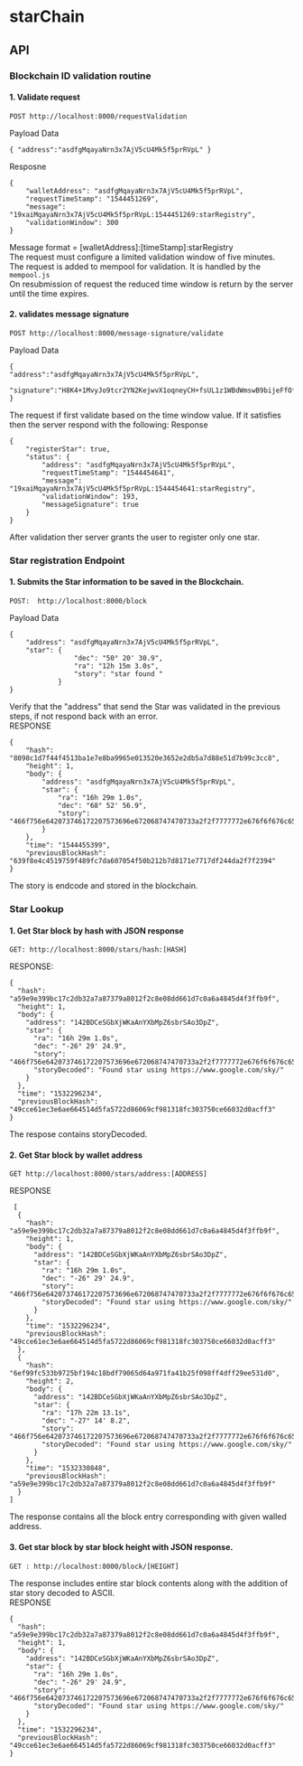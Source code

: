# starChain

## API

### Blockchain ID validation routine
#### 1. Validate request 
````
POST http://localhost:8000/requestValidation
````
Payload Data
````
{ "address":"asdfgMqayaNrn3x7AjV5cU4Mk5f5prRVpL" }
````
Resposne 
````
{
    "walletAddress": "asdfgMqayaNrn3x7AjV5cU4Mk5f5prRVpL",
    "requestTimeStamp": "1544451269",
    "message": "19xaiMqayaNrn3x7AjV5cU4Mk5f5prRVpL:1544451269:starRegistry",
    "validationWindow": 300
}
````
Message format = [walletAddress]:[timeStamp]:starRegistry <br>
The request must configure a limited validation window of five minutes.<br>
The request is added to mempool for validation. It is handled by the ```` mempool.js```` <br>
On resubmission of request the reduced time window is return by the server until the time expires.<br>

#### 2. validates message signature 

````
POST http://localhost:8000/message-signature/validate
````
Payload Data
````
{
"address":"asdfgMqayaNrn3x7AjV5cU4Mk5f5prRVpL",
 "signature":"H8K4+1MvyJo9tcr2YN2KejwvX1oqneyCH+fsUL1z1WBdWmswB9bijeFfOfMqK68kQ5RO6ZxhomoXQG3fkLaBl+Q="
}
````
The request if first validate based on the time window value. If it satisfies then the server respond with the following:
Response 
````
{
    "registerStar": true,
    "status": {
        "address": "asdfgMqayaNrn3x7AjV5cU4Mk5f5prRVpL",
        "requestTimeStamp": "1544454641",
        "message": "19xaiMqayaNrn3x7AjV5cU4Mk5f5prRVpL:1544454641:starRegistry",
        "validationWindow": 193,
        "messageSignature": true
    }
}
````
After validation ther server grants the user to register only one star.


### Star registration Endpoint

#### 1. Submits the Star information to be saved in the Blockchain.
````
POST:  http://localhost:8000/block
````
Payload Data
````
{
    "address": "asdfgMqayaNrn3x7AjV5cU4Mk5f5prRVpL",
    "star": {
                "dec": "50° 20' 30.9",
                "ra": "12h 15m 3.0s",
                "story": "star found "
            }
}
````
Verify that the "address" that send the Star was validated in the previous steps, if not respond back with an error.<br>
RESPONSE 
````
{
    "hash": "8098c1d7f44f4513ba1e7e8ba9965e013520e3652e2db5a7d88e51d7b99c3cc8",
    "height": 1,
    "body": {
        "address": "asdfgMqayaNrn3x7AjV5cU4Mk5f5prRVpL",
        "star": {
            "ra": "16h 29m 1.0s",
            "dec": "68° 52' 56.9",
            "story": "466f756e642073746172207573696e672068747470733a2f2f7777772e676f6f676c652e636f6d2f736b792f"
        }
    },
    "time": "1544455399",
    "previousBlockHash": "639f8e4c4519759f489fc7da607054f50b212b7d8171e7717df244da2f7f2394"
}
````
The story is endcode and stored in the blockchain.<br>


### Star Lookup
#### 1. Get Star block by hash with JSON response
````
GET: http://localhost:8000/stars/hash:[HASH]
````
RESPONSE:
````
{
  "hash": "a59e9e399bc17c2db32a7a87379a8012f2c8e08dd661d7c0a6a4845d4f3ffb9f",
  "height": 1,
  "body": {
    "address": "142BDCeSGbXjWKaAnYXbMpZ6sbrSAo3DpZ",
    "star": {
      "ra": "16h 29m 1.0s",
      "dec": "-26° 29' 24.9",
      "story": "466f756e642073746172207573696e672068747470733a2f2f7777772e676f6f676c652e636f6d2f736b792f",
      "storyDecoded": "Found star using https://www.google.com/sky/"
    }
  },
  "time": "1532296234",
  "previousBlockHash": "49cce61ec3e6ae664514d5fa5722d86069cf981318fc303750ce66032d0acff3"
}
````
The respose contains storyDecoded.
#### 2. Get Star block by wallet address 
````
GET http://localhost:8000/stars/address:[ADDRESS]
````
RESPONSE
````
 [
  {
    "hash": "a59e9e399bc17c2db32a7a87379a8012f2c8e08dd661d7c0a6a4845d4f3ffb9f",
    "height": 1,
    "body": {
      "address": "142BDCeSGbXjWKaAnYXbMpZ6sbrSAo3DpZ",
      "star": {
        "ra": "16h 29m 1.0s",
        "dec": "-26° 29' 24.9",
        "story": "466f756e642073746172207573696e672068747470733a2f2f7777772e676f6f676c652e636f6d2f736b792f",
        "storyDecoded": "Found star using https://www.google.com/sky/"
      }
    },
    "time": "1532296234",
    "previousBlockHash": "49cce61ec3e6ae664514d5fa5722d86069cf981318fc303750ce66032d0acff3"
  },
  {
    "hash": "6ef99fc533b9725bf194c18bdf79065d64a971fa41b25f098ff4dff29ee531d0",
    "height": 2,
    "body": {
      "address": "142BDCeSGbXjWKaAnYXbMpZ6sbrSAo3DpZ",
      "star": {
        "ra": "17h 22m 13.1s",
        "dec": "-27° 14' 8.2",
        "story": "466f756e642073746172207573696e672068747470733a2f2f7777772e676f6f676c652e636f6d2f736b792f",
        "storyDecoded": "Found star using https://www.google.com/sky/"
      }
    },
    "time": "1532330848",
    "previousBlockHash": "a59e9e399bc17c2db32a7a87379a8012f2c8e08dd661d7c0a6a4845d4f3ffb9f"
  }
]
````
The response contains all the block entry corresponding with given walled address.

#### 3. Get star block by star block height with JSON response.
````
GET : http://localhost:8000/block/[HEIGHT]
````
The response includes entire star block contents along with the addition of star story decoded to ASCII.<br>
RESPONSE
````
{
  "hash": "a59e9e399bc17c2db32a7a87379a8012f2c8e08dd661d7c0a6a4845d4f3ffb9f",
  "height": 1,
  "body": {
    "address": "142BDCeSGbXjWKaAnYXbMpZ6sbrSAo3DpZ",
    "star": {
      "ra": "16h 29m 1.0s",
      "dec": "-26° 29' 24.9",
      "story": "466f756e642073746172207573696e672068747470733a2f2f7777772e676f6f676c652e636f6d2f736b792f",
      "storyDecoded": "Found star using https://www.google.com/sky/"
    }
  },
  "time": "1532296234",
  "previousBlockHash": "49cce61ec3e6ae664514d5fa5722d86069cf981318fc303750ce66032d0acff3"
}
````



